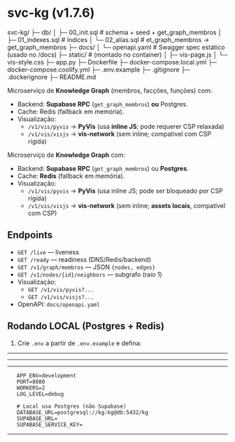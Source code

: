 
# svc-kg (v1.7.6)

svc-kg/
├─ db/
│  ├─ 00_init.sql    # schema + seed + get_graph_membros
│  ├─ 01_indexes.sql # índices
│  └─ 02_alias.sql   # et_graph_membros -> get_graph_membros
├─ docs/
│  └─ openapi.yaml   # Swagger spec estático (usado no /docs)
├─ static/           # (montado no container)
│   ├─ vis-page.js
│   └─ vis-style.css
├─ app.py
├─ Dockerfile
├─ docker-compose.local.yml
├─ docker-compose.coolify.yml
├─ .env.example
├─ .gitignore
├─ .dockerignore
├─ README.md



Microserviço de **Knowledge Graph** (membros, facções, funções) com:
- Backend: **Supabase RPC** (`get_graph_membros`) **ou** Postgres.
- Cache: Redis (fallback em memória).
- Visualização:
  - `/v1/vis/pyvis` → **PyVis** (usa **inline JS**; pode requerer CSP relaxada)
  - `/v1/vis/visjs` → **vis-network** (sem inline; compatível com CSP rígida)

Microserviço de **Knowledge Graph** com:
- Backend: **Supabase RPC** (`get_graph_membros`) ou **Postgres**.
- Cache: **Redis** (fallback em memória).
- Visualização:
  - `/v1/vis/pyvis` → **PyVis** (usa inline JS; pode ser bloqueado por CSP rígida)
  - `/v1/vis/visjs` → **vis-network** (sem inline; **assets locais**, compatível com CSP)

## Endpoints

- `GET /live` — liveness  
- `GET /ready` — readiness (DNS/Redis/backend)  
- `GET /v1/graph/membros` — JSON `{nodes, edges}`  
- `GET /v1/nodes/{id}/neighbors` — subgrafo (raio 1)  
- Visualização:
  - `GET /v1/vis/pyvis?...`
  - `GET /v1/vis/visjs?...`
- OpenAPI: `docs/openapi.yaml`

## Rodando LOCAL (Postgres + Redis)

1. Crie `.env` a partir de `.env.example` e defina:
---
---
---
```env
   APP_ENV=development
   PORT=8080
   WORKERS=2
   LOG_LEVEL=debug

   # Local usa Postgres (não Supabase)
   DATABASE_URL=postgresql://kg:kg@db:5432/kg
   SUPABASE_URL=
   SUPABASE_SERVICE_KEY=

```
---
